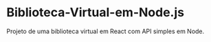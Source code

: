 # Biblioteca-Virtual-em-Node.js
Projeto de uma biblioteca virtual em React com API simples em Node.
